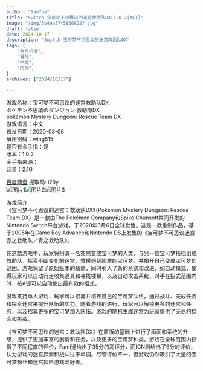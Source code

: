 ```yaml
---
author: "SanYue"
title: "Switch 宝可梦不可思议的迷宫救助队DX[1.0.2|XCI]"
image: "/img/5b4ea37f5866822f.jpg"
draft: false
date: 2024-10-17
description: "Switch 宝可梦不可思议的迷宫救助队DX"
tags: [
    "角色扮演",
    "冒险",
    "中文",
    "肉鸽",
]
archives: ["2024/10/17"]

---
```


游戏名称：宝可梦不可思议的迷宫救助队DX  
ポケモン不思議のダンジョン 救助隊DX  
pokémon Mystery Dungeon: Rescue Team DX  
游戏语言：中文  
首发日期：2020-03-06  
解压密码：wing515  
是否有金手指：是  
版本：1.0.2  
金手指来源：  
容量：2.1G

[百度网盘](https://pan.baidu.com/s/1g5USE1N_61V-oHa4llClmA) 提取码: i29y  
![图片1](/img/2df1dbeb.JPG)![图片2](/img/4e17f162.JPG)![图片3](/img/057bf86a.JPG)  

游戏简介  
《宝可梦不可思议的迷宫：救助队DX》（Pokémon Mystery Dungeon: Rescue Team DX）是一款由The Pokémon Company和Spike Chunsoft共同开发的Nintendo Switch平台游戏，于2020年3月6日全球发售。这是一款重制作品，基于2005年在Game Boy Advance和Nintendo DS上发售的《宝可梦不可思议迷宫 赤之救助队／青之救助队》。

在这款游戏中，玩家将扮演一名突然变成宝可梦的人类，与另一位宝可梦搭档组成救助队，探索不断变化的迷宫，救援遇到困难的宝可梦，并揭开自己变成宝可梦的谜团。游戏保留了原始版本的精髓，同时引入了新的系统和改进，如自动模式，使得玩家可以自动行走收集道具和寻找楼梯，以及自动攻击系统，对手在招式范围内时，按A键可以自动使出最有效的招式。

游戏支持单人游戏，玩家可以招募并培养自己的宝可梦队伍，通过战斗、完成任务和探索迷宫来提升队伍的实力。随着游戏的进行，玩家可以解锁更多的迷宫和任务，以及招募更多的宝可梦加入队伍。游戏的随机生成迷宫为玩家提供了无尽的探索和挑战。

《宝可梦不可思议的迷宫：救助队DX》在原版的基础上进行了画面和系统的升级，提供了更加丰富的剧情和任务，以及更多的宝可梦种类。游戏在全球范围内获得了不同程度的评价，Fami通给出了35分的高评分，而IGN则给出了6分的评价，认为游戏的迷宫探索和战斗过于单调。尽管评价不一，但游戏仍然吸引了大量的宝可梦粉丝和迷宫探险游戏爱好者。

